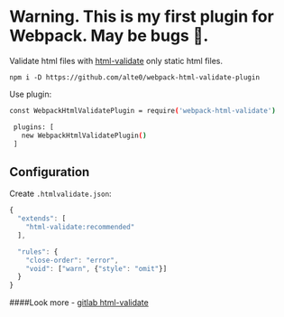 # Warning. This is my first plugin for Webpack. May be bugs 🐜.
Validate html files with [html-validate](https://html-validate.org/) only static html files.

`
npm i -D https://github.com/alte0/webpack-html-validate-plugin
`

Use plugin:

```sh
const WebpackHtmlValidatePlugin = require('webpack-html-validate')

 plugins: [
   new WebpackHtmlValidatePlugin()
 ]
```
## Configuration

Create `.htmlvalidate.json`:

```js
{
  "extends": [
    "html-validate:recommended"
  ],

  "rules": {
    "close-order": "error",
    "void": ["warn", {"style": "omit"}]
  }
}
```
####Look more - [gitlab html-validate](https://gitlab.com/html-validate/html-validate/)